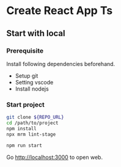 # Create React App Ts

## Start with local

### Prerequisite

Install following dependencies beforehand.

- Setup git
- Setting vscode
- Install nodejs

### Start project

```bash
git clone ${REPO_URL}
cd /path/to/project
npm install
npx mrm lint-stage

npm run start
```

Go [http://localhost:3000](http://localhost:3000) to open web.
